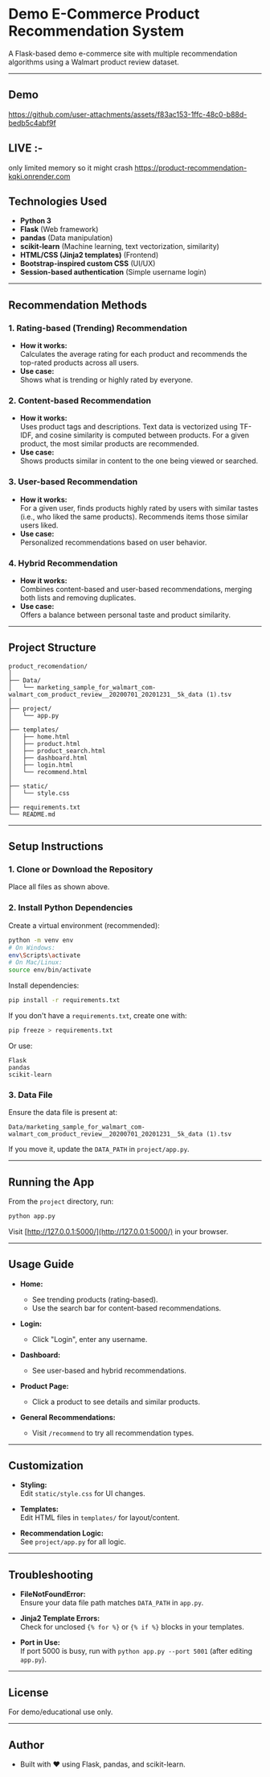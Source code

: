 # Demo E-Commerce Product Recommendation System

A Flask-based demo e-commerce site with multiple recommendation algorithms using a Walmart product review dataset.

---

## Demo




https://github.com/user-attachments/assets/f83ac153-1ffc-48c0-b88d-bedb5c4abf9f



## LIVE :- 
only limited memory so it might crash
https://product-recommendation-kqki.onrender.com


## Technologies Used

- **Python 3**
- **Flask** (Web framework)
- **pandas** (Data manipulation)
- **scikit-learn** (Machine learning, text vectorization, similarity)
- **HTML/CSS (Jinja2 templates)** (Frontend)
- **Bootstrap-inspired custom CSS** (UI/UX)
- **Session-based authentication** (Simple username login)

---

## Recommendation Methods

### 1. **Rating-based (Trending) Recommendation**
- **How it works:**  
  Calculates the average rating for each product and recommends the top-rated products across all users.
- **Use case:**  
  Shows what is trending or highly rated by everyone.

### 2. **Content-based Recommendation**
- **How it works:**  
  Uses product tags and descriptions. Text data is vectorized using TF-IDF, and cosine similarity is computed between products. For a given product, the most similar products are recommended.
- **Use case:**  
  Shows products similar in content to the one being viewed or searched.

### 3. **User-based Recommendation**
- **How it works:**  
  For a given user, finds products highly rated by users with similar tastes (i.e., who liked the same products). Recommends items those similar users liked.
- **Use case:**  
  Personalized recommendations based on user behavior.

### 4. **Hybrid Recommendation**
- **How it works:**  
  Combines content-based and user-based recommendations, merging both lists and removing duplicates.
- **Use case:**  
  Offers a balance between personal taste and product similarity.

---

## Project Structure

```
product_recomendation/
│
├── Data/
│   └── marketing_sample_for_walmart_com-walmart_com_product_review__20200701_20201231__5k_data (1).tsv
│
├── project/
│   └── app.py
│
├── templates/
│   ├── home.html
│   ├── product.html
│   ├── product_search.html
│   ├── dashboard.html
│   ├── login.html
│   └── recommend.html
│
├── static/
│   └── style.css
│
├── requirements.txt
└── README.md
```

---

## Setup Instructions

### 1. Clone or Download the Repository

Place all files as shown above.

### 2. Install Python Dependencies

Create a virtual environment (recommended):

```bash
python -m venv env
# On Windows:
env\Scripts\activate
# On Mac/Linux:
source env/bin/activate
```

Install dependencies:

```bash
pip install -r requirements.txt
```

If you don't have a `requirements.txt`, create one with:

```bash
pip freeze > requirements.txt
```

Or use:

```
Flask
pandas
scikit-learn
```

### 3. Data File

Ensure the data file is present at:

```
Data/marketing_sample_for_walmart_com-walmart_com_product_review__20200701_20201231__5k_data (1).tsv
```

If you move it, update the `DATA_PATH` in `project/app.py`.

---

## Running the App

From the `project` directory, run:

```bash
python app.py
```

Visit [http://127.0.0.1:5000/](http://127.0.0.1:5000/) in your browser.

---

## Usage Guide

- **Home:**  
  - See trending products (rating-based).
  - Use the search bar for content-based recommendations.

- **Login:**  
  - Click "Login", enter any username.

- **Dashboard:**  
  - See user-based and hybrid recommendations.

- **Product Page:**  
  - Click a product to see details and similar products.

- **General Recommendations:**  
  - Visit `/recommend` to try all recommendation types.

---

## Customization

- **Styling:**  
  Edit `static/style.css` for UI changes.

- **Templates:**  
  Edit HTML files in `templates/` for layout/content.

- **Recommendation Logic:**  
  See `project/app.py` for all logic.

---

## Troubleshooting

- **FileNotFoundError:**  
  Ensure your data file path matches `DATA_PATH` in `app.py`.

- **Jinja2 Template Errors:**  
  Check for unclosed `{% for %}` or `{% if %}` blocks in your templates.

- **Port in Use:**  
  If port 5000 is busy, run with `python app.py --port 5001` (after editing `app.py`).

---

## License

For demo/educational use only.

---

## Author

- Built with ❤️ using Flask, pandas, and scikit-learn.
